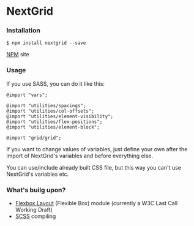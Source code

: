 # NextGrid #

### Installation ###

	$ npm install nextgrid --save
[NPM](//www.npmjs.com/package/nextgrid) site
	
### Usage ###
If you use SASS, you can do it like this:

    @import "vars";

    @import "utilities/spacings";
    @import "utilities/col-offsets";
    @import "utilities/element-visibility";
    @import "utilities/flex-positions";
    @import "utilities/element-block";
    
    @import "grid/grid";
    
If you want to change values of variables, just define your own after the import of NextGrid's variables and before everything else.

You can use/include already built CSS file, but this way you can't use NextGrid's variables etc.
	
### What's builg upon? ###
* [Flexbox Layout](//www.w3schools.com/cssref/css3_pr_flex.asp) (Flexible Box) module (currently a W3C Last Call Working Draft)
* [SCSS](//sass-lang.com/) compiling


